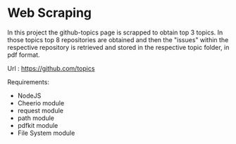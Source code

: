 # Web Scraping

In this project the github-topics page is scrapped to obtain top 3 topics. In those topics top 8 repositories are obtained and then the "issues" within the respective repository is retrieved and stored in the respective topic folder, in pdf format.  

Url : <https://github.com/topics>

Requirements:
* NodeJS
* Cheerio module
* request module
* path module
* pdfkit module
* File System module
